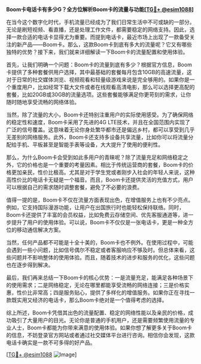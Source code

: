 **Boom卡电话卡有多少G？全方位解析Boom卡的流量与功能[[TG💪+ @esim1088](https://t.me/s/esim1088)]**

在当今这个数字化时代，手机流量已经成为了我们日常生活中不可或缺的一部分。无论是刷短视频、看直播，还是处理工作文件，都需要稳定的网络支持。因此，选择一款合适的电话卡显得尤为重要。而提到电话卡，最近市场上出现了一款备受关注的新产品——Boom卡。那么，这款Boom卡到底有多大的流量呢？它又有哪些独特的优势？接下来，我们就来详细解读一下Boom卡的流量配置和使用体验。

首先，让我们明确一个问题：Boom卡的流量到底有多少？根据官方信息，Boom卡提供了多种套餐供用户选择，其中最基础的套餐每月包含10GB的高速流量，这对于日常的社交媒体浏览、视频观看和轻量级游戏来说是完全够用的。如果你是一个重度用户，比如经常下载大文件或者在线观看高清电影，那么可以选择更高配的套餐，比如20GB或30GB的流量选项。这些套餐能够满足你更苛刻的需求，让你随时随地享受流畅的网络体验。

当然，除了流量的大小，Boom卡还特别注重用户的实际使用感受。为了确保网络的稳定性和速度，Boom卡采用了先进的4G LTE技术，并且在全国范围内实现了广泛的信号覆盖。这意味着无论你身处繁华都市还是偏远乡村，都可以享受到几乎无差别的网络服务。此外，Boom卡还支持多设备共享流量，比如你可以将流量分配给手机、平板甚至是智能手表等设备，大大提升了使用的便利性。

那么，为什么Boom卡会受到如此多用户的青睐呢？除了流量充足和网络稳定之外，它的价格也是一个重要的考量因素。相比于传统运营商的套餐，Boom卡的价格更加亲民，性价比极高。尤其是对于学生党或者刚步入社会的年轻人来说，这种高性价比的电话卡无疑是一个福音。而且，Boom卡还提供灵活的充值方式，用户可以根据自己的需求随时调整套餐，避免了不必要的浪费。

值得一提的是，Boom卡不仅在流量方面表现出色，在增值服务上也有不少亮点。例如，它支持国际漫游功能，让用户在出国旅行时也能轻松保持联络。同时，Boom卡还提供了丰富的会员权益，比如免费云存储空间、优先客服通道等，进一步提升了用户的使用体验。可以说，Boom卡不仅仅是一张电话卡，更是一种全方位的移动通信解决方案。

当然，任何产品都不可能是十全十美的，Boom卡也不例外。在使用过程中，可能会遇到一些小问题，比如信号偶尔不稳定或者客服响应不够及时。但总体来看，这些问题并不影响整体的使用体验。而且，随着技术的进步和服务的优化，这些问题也在逐步得到解决。

最后，我们再来总结一下Boom卡的核心优势：一是流量充足，能满足各种场景下的使用需求；二是网络稳定，无论在哪里都能享受流畅的网络连接；三是价格实惠，性价比非常高；四是服务贴心，提供了多样化的增值服务。如果你正在寻找一款既实用又经济的电话卡，那么Boom卡绝对是一个值得考虑的选择。

综上所述，Boom卡凭借其出色的流量配置、稳定的网络性能以及亲民的价格，成功吸引了大量用户的目光。无论你是普通的手机用户，还是需要频繁使用流量的专业人士，Boom卡都能为你带来满意的使用体验。如果你想了解更多关于Boom卡的信息，不妨登录官方网站或者通过社交媒体平台进行咨询。相信你会发现，这款电话卡确实是一款不可多得的好产品。

[[TG💪+ @esim1088](https://t.me/s/esim1088) ![Image](https://i.postimg.cc/4NQfJmqS/Snipaste-2025-05-13-00-14-12.png)]